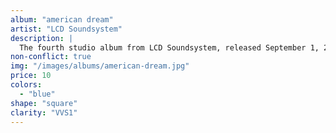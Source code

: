 ```yaml
---
album: "american dream"
artist: "LCD Soundsystem"
description: |
  The fourth studio album from LCD Soundsystem, released September 1, 2017.
non-conflict: true
img: "/images/albums/american-dream.jpg"
price: 10
colors:
  - "blue"
shape: "square"
clarity: "VVS1"
---
```

